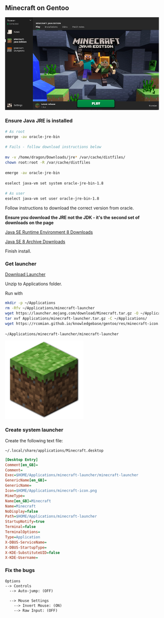 ## Minecraft on Gentoo

![Minecraft Splash](res/minecraft-splash.png)


### Ensure Java JRE is installed

```bash
# As root
emerge -av oracle-jre-bin

# Fails - follow download instructions below

mv -v /home/dragon/Downloads/jre* /var/cache/distfiles/
chown root:root -R /var/cache/distfiles

emerge -av oracle-jre-bin

eselect java-vm set system oracle-jre-bin-1.8

# As user
eselect java-vm set user oracle-jre-bin-1.8
```

Follow instructions to download the correct version from oracle.

__Ensure you download the JRE not the JDK - it's the second set of downloads on the page__

[Java SE Runtime Environment 8 Downloads](https://www.oracle.com/java/technologies/javase-jre8-downloads.html)

[Java SE 8 Archive Downloads](https://www.oracle.com/java/technologies/javase/javase8-archive-downloads.html)

Finish install.

### Get launcher

[Download Launcher](https://launcher.mojang.com/download/Minecraft.tar.gz)

Unzip to Applications folder.

Run with

```bash
mkdir -p ~/Applications
rm -Rfv ~/Applications/minecraft-launcher
wget https://launcher.mojang.com/download/Minecraft.tar.gz -O ~/Applications/minecraft-launcher.tar.gz
tar xvf Applications/minecraft-launcher.tar.gz -C ~/Applications/
wget https://rcomian.github.io/knowledgebase/gentoo/res/minecraft-icon.png -O ~/Applications/minecraft-icon.png

~/Applications/minecraft-launcher/minecraft-launcher
```

![Minecraft icon](res/minecraft-icon.png)

### Create system launcher

Create the following text file:

`~/.local/share/applications/Minecraft.desktop`

```ini
[Desktop Entry]
Comment[en_GB]=
Comment=
Exec=$HOME/Applications/minecraft-launcher/minecraft-launcher
GenericName[en_GB]=
GenericName=
Icon=$HOME/Applications/minecraft-icon.png
MimeType=
Name[en_GB]=Minecraft
Name=Minecraft
NoDisplay=false
Path=$HOME/Applications/minecraft-launcher
StartupNotify=true
Terminal=false
TerminalOptions=
Type=Application
X-DBUS-ServiceName=
X-DBUS-StartupType=
X-KDE-SubstituteUID=false
X-KDE-Username=
```

### Fix the bugs

```
Options
--> Controls
  --> Auto-jump: (OFF)

  --> Mouse Settings
    --> Invert Mouse: (ON)
    --> Raw Input: (OFF)
```
